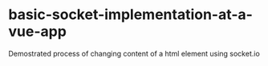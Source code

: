 # basic-socket-implementation-at-a-vue-app

Demostrated process of changing content of a html element using socket.io
